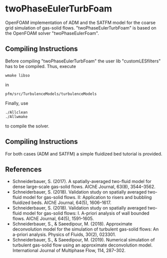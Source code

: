 # twoPhaseEulerTurbFoam
OpenFOAM implementation of ADM and the SATFM model for the coarse grid simulation of gas-solid flows.
"twoPhaseEulerTurbFoam" is based on the OpenFOAM solver "twoPhaseEulerFoam".

## Compiling Instructions
Before compiling "twoPhaseEulerTurbFoam" the user lib "customLESfilters" has to be compiled.
Thus, execute 
```
wmake libso
```
in
```
pfm/src/TurbulenceModels/turbulenceModels
```

Finally, use 
```
./Allclean
./Allwmake
```
to compile the solver.

## Compiling Instructions
For both cases (ADM and SATFM) a simple fluidized bed tutorial is provided.

## References
* Schneiderbauer, S. (2017). A spatially-averaged two-fluid model for dense large-scale gas-solid flows. AIChE Journal, 63(8), 3544–3562.
* Schneiderbauer, S. (2018). Validation study on spatially averaged two-fluid model for gas-solid flows. II: Application to risers and bubbling fluidized beds. AIChE Journal, 64(5), 1606–1617. 
* Schneiderbauer, S. (2018). Validation study on spatially averaged two-fluid model for gas-solid flows: I. A-priori analysis of wall bounded flows. AIChE Journal, 64(5), 1591–1605. 
* Schneiderbauer, S., & Saeedipour, M. (2018). Approximate deconvolution model for the simulation of turbulent gas-solid flows: An a-priori analysis. Physics of Fluids, 30(2), 023301.
* Schneiderbauer, S., & Saeedipour, M. (2019). Numerical simulation of turbulent gas-solid flow using an approximate deconvolution model. International Journal of Multiphase Flow, 114, 287–302.